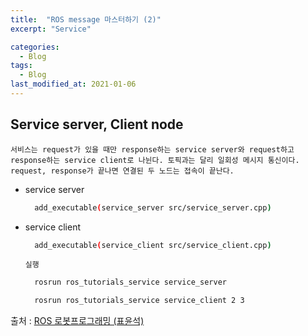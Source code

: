 ```yaml
---
title:  "ROS message 마스터하기 (2)"
excerpt: "Service"

categories:
  - Blog
tags:
  - Blog
last_modified_at: 2021-01-06
---
```


## Service server, Client node

    서비스는 request가 있을 때만 response하는 service server와 request하고 response하는 service client로 나뉜다. 토픽과는 달리 일회성 메시지 통신이다. request, response가 끝나면 연결된 두 노드는 접속이 끝난다.
    

* service server
  ```bash
    add_executable(service_server src/service_server.cpp)
  ```
  <script src="https://gist.github.com/ericalife/803991f6a9a8b176bb9f83d0b5e1618c.js"></script>


* service client
  ```bash
    add_executable(service_client src/service_client.cpp)
  ```

  <script src="https://gist.github.com/ericalife/9e7b4b264a1a8faadf05f02f0312c6c5.js"></script>


  `실행`
  ```bash
    rosrun ros_tutorials_service service_server

    rosrun ros_tutorials_service service_client 2 3
  ```
  

출처 : [ROS 로봇프로그래밍 (표윤석)][link]

[link]: https://github.com/robotpilot/ros-seminar